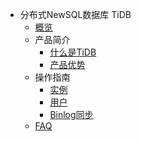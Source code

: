 * 分布式NewSQL数据库 TiDB
    * [概览](database/tidb/overview)
    * 产品简介
        * [什么是TiDB](database/tidb/introduction/concept)
        * [产品优势](database/tidb/introduction/advantages)
    * 操作指南
        * [实例](database/tidb/guide/instance)
        * [用户](database/tidb/guide/user)
        * [Binlog同步](database/tidb/guide/binlog)
    * [FAQ](database/tidb/faq)
    
    
        